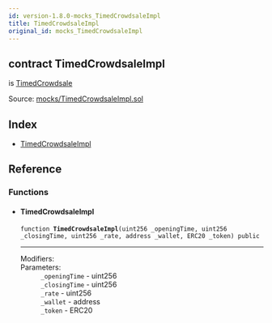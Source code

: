 ```yaml
---
id: version-1.8.0-mocks_TimedCrowdsaleImpl
title: TimedCrowdsaleImpl
original_id: mocks_TimedCrowdsaleImpl
---
```


<div class="contract-doc"><div class="contract"><h2 class="contract-header"><span class="contract-kind">contract</span> TimedCrowdsaleImpl</h2><p class="base-contracts"><span>is</span> <a href="crowdsale_validation_TimedCrowdsale.html">TimedCrowdsale</a></p><div class="source">Source: <a href="https://github.com/OpenZeppelin/zeppelin-solidity/blob/v1.8.0/contracts/mocks/TimedCrowdsaleImpl.sol" target="_blank">mocks/TimedCrowdsaleImpl.sol</a></div></div><div class="index"><h2>Index</h2><ul><li><a href="mocks_TimedCrowdsaleImpl.html#TimedCrowdsaleImpl">TimedCrowdsaleImpl</a></li></ul></div><div class="reference"><h2>Reference</h2><div class="functions"><h3>Functions</h3><ul><li><div class="item function"><span id="TimedCrowdsaleImpl" class="anchor-marker"></span><h4 class="name">TimedCrowdsaleImpl</h4><div class="body"><code class="signature">function <strong>TimedCrowdsaleImpl</strong><span>(uint256 _openingTime, uint256 _closingTime, uint256 _rate, address _wallet, ERC20 _token) </span><span>public </span></code><hr/><dl><dt><span class="label-modifiers">Modifiers:</span></dt><dd></dd><dt><span class="label-parameters">Parameters:</span></dt><dd><div><code>_openingTime</code> - uint256</div><div><code>_closingTime</code> - uint256</div><div><code>_rate</code> - uint256</div><div><code>_wallet</code> - address</div><div><code>_token</code> - ERC20</div></dd></dl></div></div></li></ul></div></div></div>
